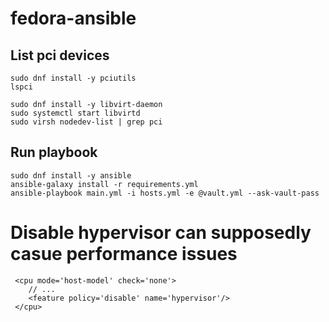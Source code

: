 # fedora-ansible
## List pci devices
```
sudo dnf install -y pciutils
lspci
```

```
sudo dnf install -y libvirt-daemon
sudo systemctl start libvirtd
sudo virsh nodedev-list | grep pci
```
## Run playbook
```
sudo dnf install -y ansible
ansible-galaxy install -r requirements.yml
ansible-playbook main.yml -i hosts.yml -e @vault.yml --ask-vault-pass
```

# Disable hypervisor can supposedly casue performance issues
```
 <cpu mode='host-model' check='none'>
    // ...
    <feature policy='disable' name='hypervisor'/>
 </cpu>
```
